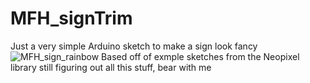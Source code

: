 # MFH_signTrim
Just a very simple Arduino sketch to make a sign look fancy
![MFH_sign_rainbow](https://github.com/user-attachments/assets/222af101-46f0-4992-9b5a-6632fad3fd7f)
Based off of exmple sketches from the Neopixel library
still figuring out all this stuff, bear with me
